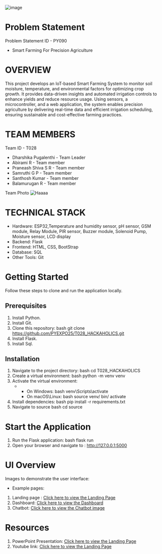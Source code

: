 ![image](https://github.com/user-attachments/assets/d6d3aa79-4cf6-4b42-8c0a-093b62fb9ea1)

# Problem Statement
Problem Statement ID - PY090 

* Smart Farming For Precision Agriculture

# OVERVIEW
This project develops an IoT-based Smart Farming System to monitor soil moisture, temperature, and environmental factors for optimizing crop growth. It provides data-driven insights and automated irrigation controls to enhance yields and reduce resource usage. Using sensors, a microcontroller, and a web application, the system enables precision agriculture by delivering real-time data and efficient irrigation scheduling, ensuring sustainable and cost-effective farming practices.

# TEAM MEMBERS
Team ID - T028

* Dharshika Pugalenthi - Team Leader 
* Abirami R - Team member 
* Praneash Shiva S R - Team member 
* Samruthi G P - Team member 
* Santhosh Kumar - Team member 
* Balamurugan R - Team member 

Team Photo
![Haaaa](https://github.com/user-attachments/assets/406c2116-8e4c-4460-8afd-543f3d072b0c)


# TECHNICAL STACK

* Hardware: ESP32,Temperature and humidity sensor, pH sensor, GSM module, Relay Module, PIR sensor, Buzzer module, Solenoid Pump, Moisture sensor, LCD display 
* Backend: Flask 
* Frontend: HTML, CSS, BootStrap 
* Database: SQL 
* Other Tools: Git 

# Getting Started
Follow these steps to clone and run the application locally.

## Prerequisites
1. Install Python.
2. Install Git.
3. Clone this repository: bash git clone https://github.com/PYEXPO25/T028_HACKAHOLICS.git
4. Install Flask.
5. Install Sql.

## Installation
1. Navigate to the project directory: bash cd T028_HACKAHOLICS
2. Create a virtual environment: bash python -m venv venv
3. Activate the virtual environment:
   - * On Windows: bash venv\Scripts\activate
     * On macOS\Linux: bash source venv/ bin/ activate
4. Install dependencies: bash pip install -r requirements.txt
5. Navigate to source bash cd source

# Start the Application
1. Run the Flask application: bash flask run
2. Open your browser and navigate to : http://127.0.0.1:5000

# UI Overview
Images to demonstrate the user interface:
* Example pages: 
1. Landing page :
   [Click here to view the Landing Page](https://github.com/PYEXPO25/T028_HACKAHOLICS/blob/bb78d157d79d96619956e72e7092ffb1a3f45f89/Media/landingpage.png)
2. Dashboard:
   [Click here to view the Dashboard](https://github.com/PYEXPO25/T028_HACKAHOLICS/blob/f9d61a3f39e1ce16a065f7969d4bd0647c6cf327/Media/Dashboard.png)
3. Chatbot:
   [Click here to view the Chatbot image](https://github.com/PYEXPO25/T028_HACKAHOLICS/blob/a8aa600dd584c81260d34e69faf05aa46ca6591b/Media/Chatbot.png)

# Resources
1. PowerPoint Presentation: 
[Click here to view the Landing Page](https://1drv.ms/p/c/40b1625579606fea/ETnYmu-ZHTJGkvq0NwLGat0B7mmn6hwamYK1nIThEdEW5w?e=5zvksm)
2. Youtube link:
[Click here to view the Landing Page](https://youtu.be/221Tnm2ebsQ?si=WYGe1fySXAqs5d04)


